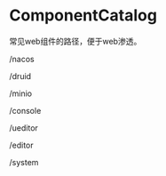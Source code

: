 # ComponentCatalog
常见web组件的路径，便于web渗透。


/nacos

/druid

/minio

/console

/ueditor

/editor

/system

